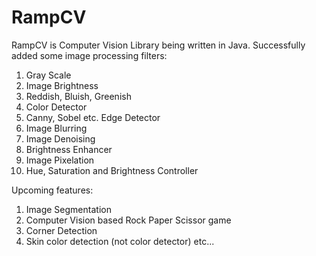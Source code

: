 # RampCV
RampCV is Computer Vision Library being written in Java.
Successfully added some image processing filters:
1. Gray Scale
2. Image Brightness
3. Reddish, Bluish, Greenish
4. Color Detector
5. Canny, Sobel etc. Edge Detector
6. Image Blurring
7. Image Denoising
8. Brightness Enhancer
9. Image Pixelation
10. Hue, Saturation and Brightness Controller

Upcoming features:
1. Image Segmentation
2. Computer Vision based Rock Paper Scissor game
3. Corner Detection
4. Skin color detection (not color detector) etc...
